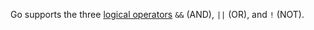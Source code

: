 Go supports the three [logical operators][logical_operators] `&&` (AND), `||` (OR), and `!` (NOT).

[logical_operators]: https://golang.org/ref/spec#Logical_operators
